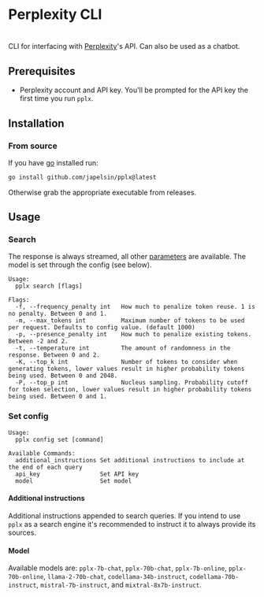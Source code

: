 # Perplexity CLI
#

CLI for interfacing with [Perplexity](https://www.perplexity.ai/)'s API. Can also be used as a chatbot.

## Prerequisites

- Perplexity account and API key. You'll be prompted for the API key the first time you run `pplx`.

## Installation

### From source

If you have [go](https://go.dev/) installed run:

```bash
go install github.com/japelsin/pplx@latest
```

Otherwise grab the appropriate executable from releases.

## Usage

### Search

The response is always streamed, all other [parameters](https://docs.perplexity.ai/reference/post_chat_completions) are available. The model is set through the config (see below).

```
Usage:
  pplx search [flags]

Flags:
  -f, --frequency_penalty int   How much to penalize token reuse. 1 is no penalty. Between 0 and 1.
  -m, --max_tokens int          Maximum number of tokens to be used per request. Defaults to config value. (default 1000)
  -p, --presence_penalty int    How much to penalize existing tokens. Between -2 and 2.
  -t, --temperature int         The amount of randomness in the response. Between 0 and 2.
  -K, --top_k int               Number of tokens to consider when generating tokens, lower values result in higher probability tokens being used. Between 0 and 2048.
  -P, --top_p int               Nucleus sampling. Probability cutoff for token selection, lower values result in higher probability tokens being used. Between 0 and 1.
```

### Set config

```
Usage:
  pplx config set [command]

Available Commands:
  additional_instructions Set additional instructions to include at the end of each query
  api_key                 Set API key
  model                   Set model
```

#### Additional instructions

Additional instructions appended to search queries. If you intend to use `pplx` as a search engine it's recommended to instruct it to always provide its sources.

#### Model

Available models are: `pplx-7b-chat`, `pplx-70b-chat`, `pplx-7b-online`, `pplx-70b-online`, `llama-2-70b-chat`, `codellama-34b-instruct`, `codellama-70b-instruct`, `mistral-7b-instruct`, and `mixtral-8x7b-instruct`.
